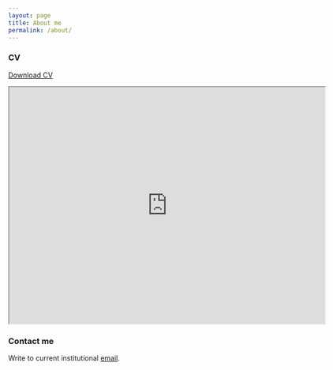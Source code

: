 ```yaml
---
layout: page
title: About me
permalink: /about/
---
```


### CV

[Download CV](images/CV.pdf)

<iframe src="https://drive.google.com/file/d/1qcSqpnGdNKNBlfVs2LcCyrGXgXQhIBWO/preview" width="640" height="480"></iframe>


### Contact me

Write to current institutional [email](mailto:mihaly.koltai@curie.fr).
